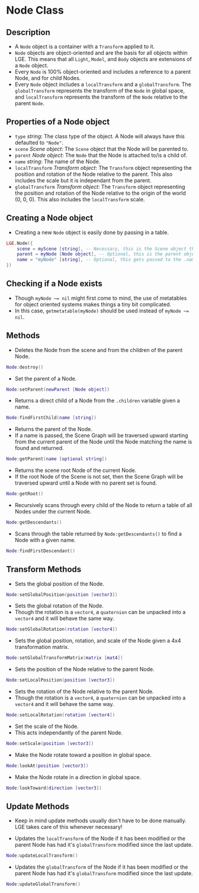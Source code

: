# Node Class

## Description
* A ``Node`` object is a container with a ``Transform`` applied to it.
* ``Node`` objects are object-oriented and are the basis for all objects within LGE. This means that all ``Light``, ``Model``, and ``Body`` objects are extensions of a ``Node`` object.
* Every ``Node`` is 100% object-oriented and includes a reference to a parent Node, and for child Nodes.
* Every ``Node`` object includes a ``localTransform`` and a ``globalTransform``. The ``globalTransform`` represents the transform of the ``Node`` in global space, and ``localTransform`` represents the transform of the ``Node`` relative to the parent ``Node``.

## Properties of a Node object
* ``type`` *string*: The class type of the object. A Node will always have this defaulted to ``"Node"``.
* ``scene`` *Scene object*: The ``Scene`` object that the Node will be parented to.
* ``parent`` *Node object*: The ``Node`` that the Node is attached to/is a child of.
* ``name`` *string*: The name of the Node.
* ``localTransform`` *Transform object*: The ``Transform`` object representing the position and rotation of the Node relative to the parent. This also includes the scale but it is independant from the parent.
* ``globalTransform`` *Transform object*: The ``Transform`` object representing the position and rotation of the Node relative to the origin of the world (0, 0, 0). This also includes the ``localTransform`` scale.

## Creating a Node object
* Creating a new ``Node`` object is easily done by passing in a table.
```lua
LGE.Node({
    scene = myScene [string], -- Necessary, this is the Scene object that the Node will be a member of
    parent = myNode [Node object], -- Optional, this is the parent object that the Node will be attached to. The Node must either be a descendant of the "root" Node of the scene, otherwise it will not be considered a member of the scene.
    name = "myNode" [string], -- Optional, this gets passed to the .name property and is highly recommended to distinguish Nodes from one another.
})
```

## Checking if a Node exists
* Though ``myNode ~= nil`` might first come to mind, the use of metatables for object oriented systems makes things a tiny bit complicated.
* In this case, ``getmetatable(myNode)`` should be used instead of ``myNode ~= nil``.

## Methods
* Deletes the Node from the scene and from the children of the parent Node.
```lua
Node:destroy()
```
* Set the parent of a Node.
```lua
Node:setParent(newParent [Node object])
```
* Returns a direct child of a Node from the ``.children`` variable given a name.
```lua
Node:findFirstChild(name [string])
```
* Returns the parent of the Node.
* If a name is passed, the Scene Graph will be traversed upward starting from the current parent of the Node until the Node matching the name is found and returned.
```lua
Node:getParent(name [optional string])
```
* Returns the scene root Node of the current Node.
* If the root Node of the Scene is not set, then the Scene Graph will be traversed upward until a Node with no parent set is found.
```lua
Node:getRoot()
```
* Recursively scans through every child of the Node to return a table of all Nodes under the current Node.
```lua
Node:getDescendants()
```
* Scans through the table returned by ``Node:getDescendants()`` to find a Node with a given name.
```lua
Node:findFirstDescendant()
```

## Transform Methods
* Sets the global position of the Node.
```lua
Node:setGlobalPosition(position [vector3])
```
* Sets the global rotation of the Node.
* Though the rotation is a ``vector4``, a ``quaternion`` can be unpacked into a ``vector4`` and it will behave the same way.
```lua
Node:setGlobalRotation(rotation [vector4])
```
* Sets the global position, rotation, and scale of the Node given a 4x4 transformation matrix.
```lua
Node:setGlobalTransformMatrix(matrix [mat4])
```
* Sets the position of the Node relative to the parent Node.
```lua
Node:setLocalPosition(position [vector3])
```
* Sets the rotation of the Node relative to the parent Node.
* Though the rotation is a ``vector4``, a ``quaternion`` can be unpacked into a ``vector4`` and it will behave the same way.
```lua
Node:setLocalRotation(rotation [vector4])
```
* Set the scale of the Node.
* This acts independantly of the parent Node.
```lua
Node:setScale(position [vector3])
```
* Make the Node rotate toward a position in global space.
```lua
Node:lookAt(position [vector3])
```
* Make the Node rotate in a direction in global space.
```lua
Node:lookToward(direction [vector3])
```

## Update Methods
* Keep in mind update methods usually don't have to be done manually. LGE takes care of this whenever necessary!

* Updates the ``localTransform`` of the Node if it has been modified or the parent Node has had it's ``globalTransform`` modified since the last update.
```lua
Node:updateLocalTransform()
```
* Updates the ``globalTransform`` of the Node if it has been modified or the parent Node has had it's ``globalTransform`` modified since the last update.
```lua
Node:updateGlobalTransform()
```